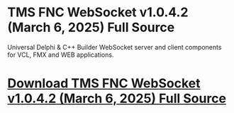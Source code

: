 # TMS FNC WebSocket v1.0.4.2 (March 6, 2025) Full Source

Universal Delphi & C++ Builder WebSocket server and client components for VCL, FMX and WEB applications.

# [Download TMS FNC WebSocket v1.0.4.2 (March 6, 2025) Full Source](https://developer.team/delphi/35410-tms-fnc-websocket-v1042-march-6-2025-full-source.html)
